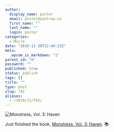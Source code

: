 ```yaml
---
author:
  display_name: poster
  email: poster@zastrow.co
  first_name: ""
  last_name: ""
  login: poster
categories:
  - Micro
date: "2019-11-30T22:40:15Z"
meta:
  _wpcom_is_markdown: "1"
parent_id: "0"
password: ""
published: true
status: publish
tags: []
title: ""
type: post
slug: 742
aliases:
  - /2019/11/742/
---
```

<p><img src="https://i.gr-assets.com/images/S/compressed.photo.goodreads.com/books/1531356957l/37491890._SY475_.jpg" alt="Monstress, Vol. 3: Haven" /></p>

<p>Just finished the book, <a href="https://www.goodreads.com/review/show/2622411041?utm_medium=api&amp;utm_source=rss">Monstress, Vol. 3: Haven</a>. 📚</p>
